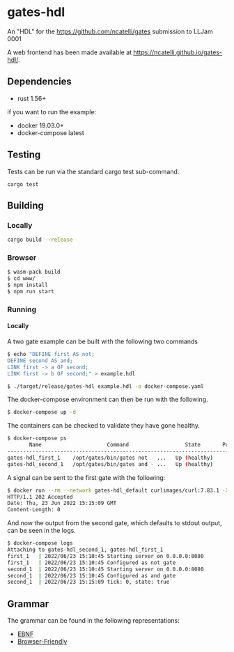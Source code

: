 # gates-hdl
An "HDL" for the https://github.com/ncatelli/gates submission to LLJam 0001

A web frontend has been made available at https://ncatelli.github.io/gates-hdl/.

## Dependencies
- rust 1.56+

if you want to run the example:
- docker 19.03.0+ 
- docker-compose latest

## Testing
Tests can be run via the standard cargo test sub-command.

```
cargo test
```

## Building
### Locally
```bash
cargo build --release
```

### Browser
```bash
$ wasm-pack build
$ cd www/
$ npm install
$ npm run start
```

### Running
#### Locally
A two gate example can be built with the following two commands

```bash
$ echo "DEFINE first AS not;
DEFINE second AS and;
LINK first -> a OF second;
LINK first -> b OF second;" > example.hdl

$ ./target/release/gates-hdl example.hdl -o docker-compose.yaml
```

The docker-compose environment can then be run with the following.
```bash
$ docker-compose up -d
```

The containers can be checked to validate they have gone healthy.

```bash
$ docker-compose ps
       Name                     Command                  State       Ports
--------------------------------------------------------------------------
gates-hdl_first_1    /opt/gates/bin/gates not - ...   Up (healthy)        
gates-hdl_second_1   /opt/gates/bin/gates and - ...   Up (healthy) 
```

A signal can be sent to the first gate with the following:

```bash
$ docker run --rm --network gates-hdl_default curlimages/curl:7.83.1 -X POST -sD - -d '{"state": false, "tick": 0}' http://first:8080/input/a 
HTTP/1.1 202 Accepted
Date: Thu, 23 Jun 2022 15:15:09 GMT
Content-Length: 0

```

And now the output from the second gate, which defaults to stdout output, can be seen in the logs.

```bash
$ docker-compose logs
Attaching to gates-hdl_second_1, gates-hdl_first_1
first_1   | 2022/06/23 15:10:45 Starting server on 0.0.0.0:8080
first_1   | 2022/06/23 15:10:45 Configured as not gate
second_1  | 2022/06/23 15:10:45 Starting server on 0.0.0.0:8080
second_1  | 2022/06/23 15:10:45 Configured as and gate
second_1  | 2022/06/23 15:15:09 tick: 0, state: true
```

## Grammar
The grammar can be found in the following representations:
- [EBNF](./docs/hdl.ebnf)
- [Browser-Friendly](./docs/hdl.xhtml) 
